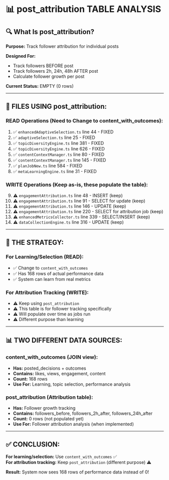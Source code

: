 # 📊 post_attribution TABLE ANALYSIS

## 🔍 What Is post_attribution?

**Purpose:** Track follower attribution for individual posts

**Designed For:**
- Track followers BEFORE post
- Track followers 2h, 24h, 48h AFTER post
- Calculate follower growth per post

**Current Status:** EMPTY (0 rows)

---

## 📁 FILES USING post_attribution:

### READ Operations (Need to Change to content_with_outcomes):
1. ✅ `enhancedAdaptiveSelection.ts` line 44 - FIXED
2. ✅ `adaptiveSelection.ts` line 25 - FIXED
3. ✅ `topicDiversityEngine.ts` line 381 - FIXED
4. ✅ `topicDiversityEngine.ts` line 626 - FIXED
5. ✅ `contentContextManager.ts` line 80 - FIXED
6. ✅ `contentContextManager.ts` line 145 - FIXED
7. ✅ `planJobNew.ts` line 584 - FIXED
8. ✅ `metaLearningEngine.ts` line 31 - FIXED

### WRITE Operations (Keep as-is, these populate the table):
9. ⚠️ `engagementAttribution.ts` line 48 - INSERT (keep)
10. ⚠️ `engagementAttribution.ts` line 91 - SELECT for update (keep)
11. ⚠️ `engagementAttribution.ts` line 146 - UPDATE (keep)
12. ⚠️ `engagementAttribution.ts` line 220 - SELECT for attribution job (keep)
13. ⚠️ `enhancedMetricsCollector.ts` line 339 - SELECT/INSERT (keep)
14. ⚠️ `dataCollectionEngine.ts` line 316 - UPDATE (keep)

---

## 🎯 THE STRATEGY:

### For Learning/Selection (READ):
- ✅ Change to `content_with_outcomes`
- ✅ Has 168 rows of actual performance data
- ✅ System can learn from real metrics

### For Attribution Tracking (WRITE):
- ⚠️ Keep using `post_attribution`
- ⚠️ This table is for follower tracking specifically
- ⚠️ Will populate over time as jobs run
- ⚠️ Different purpose than learning

---

## 📊 TWO DIFFERENT DATA SOURCES:

### content_with_outcomes (JOIN view):
- **Has:** posted_decisions + outcomes
- **Contains:** likes, views, engagement, content
- **Count:** 168 rows
- **Use For:** Learning, topic selection, performance analysis

### post_attribution (Attribution table):
- **Has:** Follower growth tracking
- **Contains:** followers_before, followers_2h_after, followers_24h_after
- **Count:** 0 rows (not populated yet)
- **Use For:** Follower attribution analysis (when implemented)

---

## ✅ CONCLUSION:

**For learning/selection:** Use `content_with_outcomes` ✅  
**For attribution tracking:** Keep `post_attribution` (different purpose) ⚠️

**Result:** System now sees 168 rows of performance data instead of 0!

